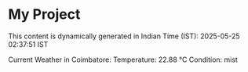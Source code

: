 # My Project

This content is dynamically generated in Indian Time (IST): 2025-05-25 02:37:51 IST


Current Weather in Coimbatore:
Temperature: 22.88 °C
Condition: mist
